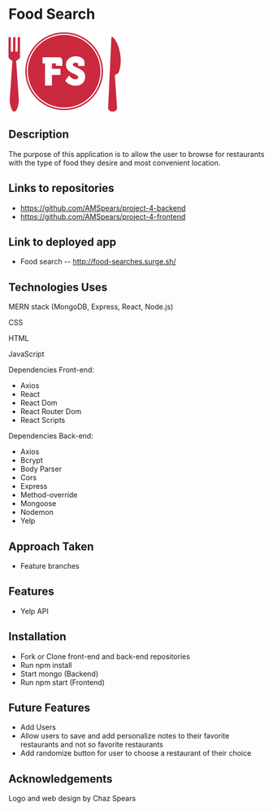 # Food Search

![picture](Img/FS-logo.png)

## Description

The purpose of this application is to allow the user to browse for restaurants with the type of food they desire and most convenient location.

## Links to repositories

* https://github.com/AMSpears/project-4-backend
* https://github.com/AMSpears/project-4-frontend

## Link to deployed app

* Food search -- http://food-searches.surge.sh/

## Technologies Uses

MERN stack (MongoDB, Express, React, Node.js)

CSS

HTML

JavaScript

Dependencies Front-end:

* Axios
* React
* React Dom
* React Router Dom
* React Scripts

Dependencies Back-end:

* Axios
* Bcrypt
* Body Parser
* Cors
* Express
* Method-override
* Mongoose
* Nodemon
* Yelp

## Approach Taken

* Feature branches

## Features

* Yelp API

## Installation

* Fork or Clone front-end and back-end repositories
* Run npm install
* Start mongo (Backend)
* Run npm start (Frontend)

## Future Features

* Add Users
* Allow users to save and add personalize notes to their favorite restaurants and not so favorite restaurants
* Add randomize button for user to choose a restaurant of their choice

## Acknowledgements

Logo and web design by Chaz Spears
